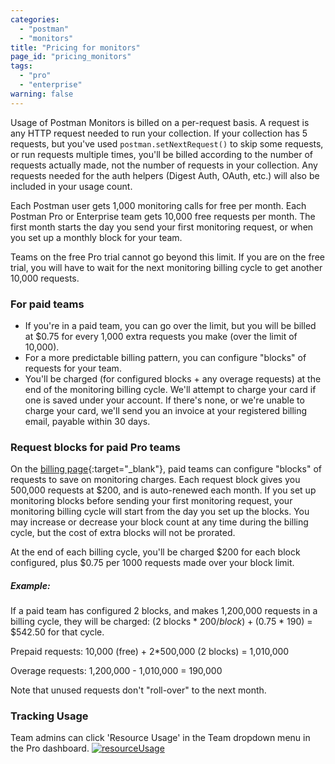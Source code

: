 ```yaml
---
categories:
  - "postman"
  - "monitors"
title: "Pricing for monitors"
page_id: "pricing_monitors"
tags: 
  - "pro"
  - "enterprise"
warning: false
---
```


Usage of Postman Monitors is billed on a per-request basis. A request is any HTTP request needed to run your collection. If your collection has 5 requests, but you've used `postman.setNextRequest()` to skip some requests, or run requests multiple times, you'll be billed according to the number of requests actually made, not the number of requests in your collection. Any requests needed for the auth helpers (Digest Auth, OAuth, etc.) will also be included in your usage count.

Each Postman user gets 1,000 monitoring calls for free per month. Each Postman Pro or Enterprise team gets 10,000 free requests per month. The first month starts the day you send your first monitoring request, or when you set up a monthly block for your team.

Teams on the free Pro trial cannot go beyond this limit. If you are on the free trial, you will have to wait for the next monitoring billing cycle to get another 10,000 requests.

### For paid teams

*   If you're in a paid team, you can go over the limit, but you will be billed at $0.75 for every 1,000 extra requests you make (over the limit of 10,000).
*   For a more predictable billing pattern, you can configure "blocks" of requests for your team.
*   You'll be charged (for configured blocks + any overage requests) at the end of the monitoring billing cycle. We'll attempt to charge your card if one is saved under your account. If there's none, or we're unable to charge your card, we'll send you an invoice at your registered billing email, payable within 30 days.

### Request blocks for paid Pro teams

On the [billing page](https://app.getpostman.com/pay/billing){:target="_blank"}, paid teams can configure "blocks" of requests to save on monitoring charges. Each request block gives you 500,000 requests at $200, and is auto-renewed each month. If you set up monitoring blocks before sending your first monitoring request, your monitoring billing cycle will start from the day you set up the blocks. You may increase or decrease your block count at any time during the billing cycle, but the cost of extra blocks will not be prorated.

At the end of each billing cycle, you'll be charged $200 for each block configured, plus $0.75 per 1000 requests made over your block limit.

##### **Example:**

If a paid team has configured 2 blocks, and makes 1,200,000 requests in a billing cycle, they will be charged: (2 blocks * $200/block) + ($0.75 * 190) = $542.50 for that cycle.

Prepaid requests: 10,000 (free) + 2*500,000 (2 blocks) = 1,010,000

Overage requests: 1,200,000 - 1,010,000 = 190,000

Note that unused requests don't "roll-over" to the next month.

### Tracking Usage

Team admins can click 'Resource Usage' in the Team dropdown menu in the Pro dashboard.
[![resourceUsage](https://s3.amazonaws.com/postman-static-getpostman-com/postman-docs/monitors-resourceUsage.png)](https://s3.amazonaws.com/postman-static-getpostman-com/postman-docs/monitors-resourceUsage.png)
